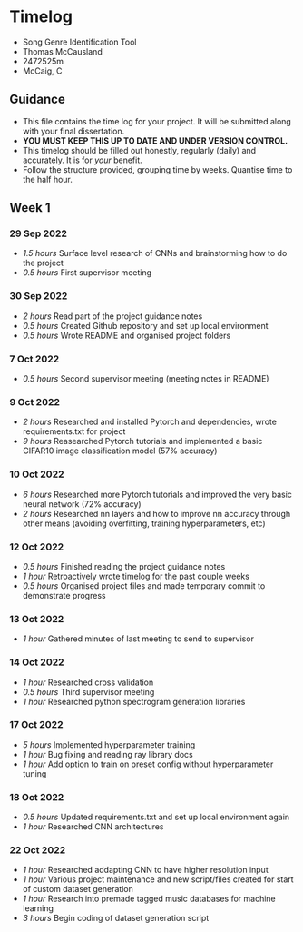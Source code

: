 # Timelog

* Song Genre Identification Tool
* Thomas McCausland
* 2472525m
* McCaig, C

## Guidance

* This file contains the time log for your project. It will be submitted along with your final dissertation.
* **YOU MUST KEEP THIS UP TO DATE AND UNDER VERSION CONTROL.**
* This timelog should be filled out honestly, regularly (daily) and accurately. It is for *your* benefit.
* Follow the structure provided, grouping time by weeks.  Quantise time to the half hour.

## Week 1

### 29 Sep 2022

* *1.5 hours* Surface level research of CNNs and brainstorming how to do the project
* *0.5 hours* First supervisor meeting

### 30 Sep 2022

* *2 hours* Read part of the project guidance notes
* *0.5 hours* Created Github repository and set up local environment
* *0.5 hours* Wrote README and organised project folders

### 7 Oct 2022

* *0.5 hours* Second supervisor meeting (meeting notes in README)

### 9 Oct 2022

* *2 hours* Researched and installed Pytorch and dependencies, wrote requirements.txt for project
* *9 hours* Reasearched Pytorch tutorials and implemented a basic CIFAR10 image classification model (57% accuracy)

### 10 Oct 2022

* *6 hours* Researched more Pytorch tutorials and improved the very basic neural network  (72% accuracy)
* *2 hours* Researched nn layers and how to improve nn accuracy through other means (avoiding overfitting, training hyperparameters, etc)

### 12 Oct 2022

* *0.5 hours* Finished reading the project guidance notes
* *1 hour* Retroactively wrote timelog for the past couple weeks
* *0.5 hours* Organised project files and made temporary commit to demonstrate progress

### 13 Oct 2022

* *1 hour* Gathered minutes of last meeting to send to supervisor

### 14 Oct 2022

* *1 hour* Researched cross validation
* *0.5 hours* Third supervisor meeting
* *1 hour* Researched python spectrogram generation libraries

### 17 Oct 2022

* *5 hours* Implemented hyperparameter training
* *1 hour* Bug fixing and reading ray library docs
* *1 hour* Add option to train on preset config without hyperparameter tuning

### 18 Oct 2022

* *0.5 hours* Updated requirements.txt and set up local environment again
* *1 hour* Researched CNN architectures

### 22 Oct 2022

* *1 hour* Researched addapting CNN to have higher resolution input
* *1 hour* Various project maintenance and new script/files created for start of custom dataset generation
* *1 hour* Research into premade tagged music databases for machine learning
* *3 hours* Begin coding of dataset generation script
